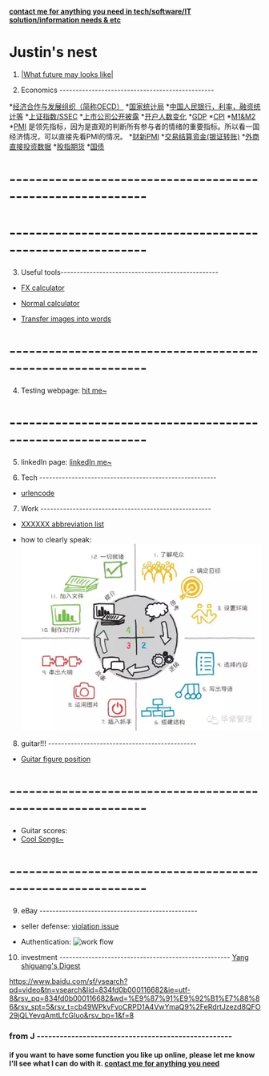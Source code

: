 #### **[contact me for anything you need in tech/software/IT solution/information needs & etc](https://justinsu2019.github.io/email/email_sender.html)**

# Justin's nest

1. [|What future may looks like|](https://justinsu2019.github.io/future/)

2. Economics ------------------------------------------------

 *[经济合作与发展组织（简称OECD）](https://data.oecd.org/)
 *[国家统计局](http://www.stats.gov.cn/tjsj/)
 *[中国人民银行，利率，融资统计等](http://www.pbc.gov.cn/diaochatongjisi/116219/116319/3750274/index.html)
 *[上证指数/SSEC](https://cn.investing.com/indices/shanghai-composite-historical-data)
 *[上市公司公开披露](http://www.sse.com.cn/disclosure/listedinfo/announcement/)
 *[开户人数变化](http://www.chinaclear.cn/zdjs/xmzkb/center_mzkb.shtml)
 *[GDP](http://data.eastmoney.com/cjsj/gdp.html)
 *[CPI](http://data.eastmoney.com/cjsj/cpi.html)
 *[M1&M2](http://data.eastmoney.com/cjsj/hbgyl.html)
 *[PMI](http://data.eastmoney.com/cjsj/pmi.html) 是领先指标，因为是直观的判断所有参与者的情绪的重要指标。所以看一国经济情况，可以直接先看PMI的情况。
 *[财新PMI](https://www.mql5.com/zh/economic-calendar/china/caixin-manufacturing-pmi)
 *[交易结算资金(银证转账)](http://data.eastmoney.com/cjsj/bankTransfer.html)
 *[外商直接投资数据](http://data.eastmoney.com/cjsj/fdi.html)
 *[股指期货](http://www.cffex.com.cn/)
 *[国债](http://bond.hexun.com/gzdt/)

# -----------------------------------------------------------

# -----------------------------------------------------------

3. Useful tools-------------------------------------------------

* [FX calculator](https://justinsu2019.github.io/fx_calculator.html "FX calculator")

* [Normal calculator]( https://justinsu2019.github.io/calculator.html)

* [Transfer images into words](https://www.onlineocr.net/zh_hans/)

# -----------------------------------------------------------

4. Testing webpage: [hit me~](https://justinsu2019.github.io/homepage.html) 

# -----------------------------------------------------------

5. linkedIn page: [linkedIn me~](https://www.linkedin.com/in/justin-su-a036a8188/) 

6. Tech -------------------------------------------------------

* [urlencode](https://1024tools.com/urlencode)

7. Work -----------------------------------------------------

* [XXXXXX abbreviation list](https://justinsu2019.github.io/Acronyms.htm)

* how to clearly speak: ![how to speak to people](https://raw.githubusercontent.com/justinsu2019/justinsu2019.github.io/master/images/work%26study/4%20steps%20to%20make%20sure.PNG)

8. guitar!!! ----------------------------------------------
* [Guitar figure position]( https://justinsu2019.github.io/GuitarFigurePosition.html )

# -----------------------------------------------------------

* Guitar scores:
* [Cool Songs~](https://justinsu2019.github.io/Guitar.html) 

# -----------------------------------------------------------

9. eBay -------------------------------------------------
* seller defense: [violation issue](https://sellerdefense.cn/)

* Authentication: ![work flow](https://raw.githubusercontent.com/justinsu2019/justinsu2019.github.io/master/images/Authentication.png?token=ALMIXUGBDRW4ZLOV42LU37S5DG7DI)


10. investment -----------------------------------------------------
[Yang shiguang's Digest](https://zh-cn.facebook.com/pg/%E6%A5%8A%E4%B8%96%E5%85%89%E7%9A%84%E6%96%B0%E8%A6%96%E9%87%8E-362509207185719/posts/?ref=page_internal)

https://www.baidu.com/sf/vsearch?pd=video&tn=vsearch&lid=834fd0b000116682&ie=utf-8&rsv_pq=834fd0b000116682&wd=%E9%87%91%E9%92%B1%E7%88%86&rsv_spt=5&rsv_t=cb49WPkvFvoCRPD1A4VwYmaQ9%2FeRdrtJzezd8QFO29jQLYevqAmtLfcGIuo&rsv_bp=1&f=8


### from J ---------------------------------------------------
#### if you want to have some function you like up online, please let me know I'll see what I can do with it. [contact me for anything you need](https://justinsu2019.github.io/email/email_sender.html)
